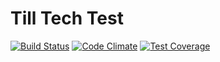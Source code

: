 # Till Tech Test

[![Build Status](https://travis-ci.org/tomcoakes/till-tech-test.svg?branch=master)](https://travis-ci.org/tomcoakes/till-tech-test)
[![Code Climate](https://codeclimate.com/github/tomcoakes/till-tech-test/badges/gpa.svg)](https://codeclimate.com/github/tomcoakes/till-tech-test)
[![Test Coverage](https://codeclimate.com/github/tomcoakes/till-tech-test/badges/coverage.svg)](https://codeclimate.com/github/tomcoakes/till-tech-test)
